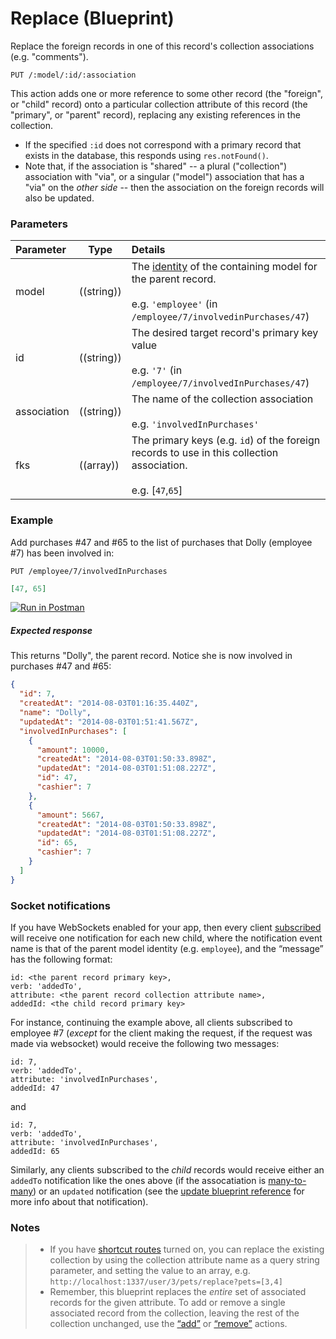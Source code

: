 # Replace (Blueprint)

Replace the foreign records in one of this record's collection associations (e.g. "comments").

```
PUT /:model/:id/:association
```

This action adds one or more reference to some other record (the "foreign", or "child" record) onto a particular collection attribute of this record (the "primary", or "parent" record), replacing any existing references in the collection.

+ If the specified `:id` does not correspond with a primary record that exists in the database, this responds using `res.notFound()`.
+ Note that, if the association is "shared" -- a plural ("collection") association with "via", or a singular ("model") association that has a "via" on the _other side_ -- then the association on the foreign records will also be updated.


### Parameters

 Parameter                          | Type                                    | Details
:-----------------------------------| --------------------------------------- |:---------------------------------
 model          | ((string))   | The [identity](http://sailsjs.com/documentation/concepts/models-and-orm/model-settings#?identity) of the containing model for the parent record.<br/><br/>e.g. `'employee'` (in `/employee/7/involvedinPurchases/47`)
 id                | ((string))    | The desired target record's primary key value<br/><br/>e.g. `'7'` (in `/employee/7/involvedInPurchases/47`)
 association       | ((string))                             | The name of the collection association<br/><br/>e.g. `'involvedInPurchases'`
 fks | ((array))    | The primary keys (e.g. `id`) of the foreign records to use in this collection association.<br/><br/>e.g. [`47`,`65`]


### Example

Add purchases #47 and #65 to the list of purchases that Dolly (employee #7) has been involved in:

`PUT /employee/7/involvedInPurchases`

```json
[47, 65]
```

[![Run in Postman](https://s3.amazonaws.com/postman-static/run-button.png)](https://www.getpostman.com/run-collection/96217d0d747e536e49a4)

##### Expected response

This returns "Dolly", the parent record.  Notice she is now involved in purchases #47 and #65:

```json
{
  "id": 7,
  "createdAt": "2014-08-03T01:16:35.440Z",
  "name": "Dolly",
  "updatedAt": "2014-08-03T01:51:41.567Z",
  "involvedInPurchases": [
    {
      "amount": 10000,
      "createdAt": "2014-08-03T01:50:33.898Z",
      "updatedAt": "2014-08-03T01:51:08.227Z",
      "id": 47,
      "cashier": 7
    },
    {
      "amount": 5667,
      "createdAt": "2014-08-03T01:50:33.898Z",
      "updatedAt": "2014-08-03T01:51:08.227Z",
      "id": 65,
      "cashier": 7
    }
  ]
}
```

### Socket notifications

If you have WebSockets enabled for your app, then every client [subscribed](/documentation/reference/web-sockets/resourceful-pub-sub) will receive one notification for each new child, where the notification event name is that of the parent model identity (e.g. `employee`), and the &ldquo;message&rdquo; has the following format:

```
id: <the parent record primary key>,
verb: 'addedTo',
attribute: <the parent record collection attribute name>,
addedId: <the child record primary key>
```

For instance, continuing the example above, all clients subscribed to employee #7 (_except_ for the client making the request, if the request was made via websocket) would receive the following two messages:

```
id: 7,
verb: 'addedTo',
attribute: 'involvedInPurchases',
addedId: 47
```

and

```
id: 7,
verb: 'addedTo',
attribute: 'involvedInPurchases',
addedId: 65
```

Similarly, any clients subscribed to the _child_ records would receive either an `addedTo` notification like the ones above (if the assocatiation is [many-to-many](http://sailsjs.com/documentation/concepts/models-and-orm/associations/many-to-many)) or an `updated` notification (see the [update blueprint reference](http://sailsjs.com/documentation/reference/blueprint-api/update) for more info about that notification).

### Notes

> + If you have [shortcut routes](http://sailsjs.com/documentation/concepts/blueprints/blueprint-routes) turned on, you can replace the existing collection by using the collection attribute name as a query string parameter, and setting the value to an array, e.g. `http://localhost:1337/user/3/pets/replace?pets=[3,4]`
> + Remember, this blueprint replaces the _entire_ set of associated records for the given attribute.  To add or remove a single associated record from the collection, leaving the rest of the collection unchanged, use the [&ldquo;add&rdquo;](http://sailsjs.com/documentation/reference/blueprint-api/add-to) or [&ldquo;remove&rdquo;](http://sailsjs.com/documentation/reference/blueprint-api/remove-from) actions.


<docmeta name="displayName" value="replace">
<docmeta name="pageType" value="endpoint">
